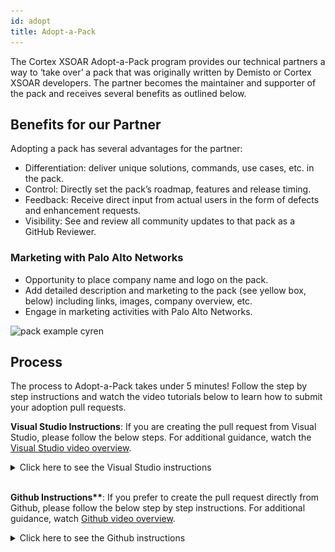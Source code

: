 ```yaml
---
id: adopt 
title: Adopt-a-Pack 
---
```


The Cortex XSOAR Adopt-a-Pack program provides our technical partners a way to ‘take over’ a pack that was originally written by Demisto or Cortex XSOAR developers. The partner becomes the maintainer and supporter of the pack and receives several benefits as outlined below.

## Benefits for our Partner
Adopting a pack has several advantages for the partner:
- Differentiation: deliver unique solutions, commands, use cases, etc. in the pack.
- Control: Directly set the pack’s roadmap, features and release timing.
- Feedback: Receive direct input from actual users in the form of defects and enhancement requests.
- Visibility: See and review all community updates to that pack as a GitHub Reviewer.

### Marketing with Palo Alto Networks
- Opportunity to place company name and logo on the pack.
- Add detailed description and marketing to the pack (see yellow box, below) including links, images, company overview, etc. 
- Engage in marketing activities with Palo Alto Networks.

![pack example cyren](/doc_imgs/partners/packexample_cyren.png)

## Process
The process to Adopt-a-Pack takes under 5 minutes! Follow the step by step instructions and watch the video tutorials below to learn how to submit your adoption pull requests.  

**Visual Studio Instructions**: If you are creating the pull request from Visual Studio, please follow the below steps. For additional guidance, watch the [Visual Studio video overview](https://www.youtube.com/watch?v=9GPkhtRw4Oc). 
<details>
<summary>Click here to see the Visual Studio instructions</summary>

<br/>
  
If work on a cloned Github repository from an IDE, please follow the below steps: 

1. Locate your company's pack folder and open the README.md file. Paste the below text into the file: 
  a. Note: Support for this pack will be moving to the partner around Month, Day, Year.
  b. Make sure you change the month, day, and year to the appropriate date that is 90 days from your submittal date. 
  c. Once complete, save these changes and run `demisto-sdk update-release-notes -i <path to pack> -f` to update the release notes. See [documentation](https://github.com/demisto/demisto-sdk/blob/master/demisto_sdk/commands/update_release_notes/README.md). After the command has been completed, it will create the new release note Markdown file in the `ReleaseNotes` folder and update the version number in `pack_metadata.json`. Before continuing, you need to add the following text to the release note: `_Start of adoption process, update to readme file_`
2. Now, it’s time to save and commit the changes as a Github pull request. Once you publish the changes via Visual Studio, Github will prompt you to open a pull request. When prompted, click the green button “Compare & pull request” 
  a. Double check the pull request to ensure all changes are correct 
  b. Change the pull request title to _Company Name Pack Adoption_ and adjust the description to _Updating README file for adoption_.
  c. When ready, click the green button “Create pull request” on the bottom of the page 
3. The request will now be reviewed, approved and merged by a Cortex XSOAR engineer!

**After the 90 days, another pull request must be submitted to complete the adoption process. Please follow the below steps if you are submitting the final pull request via Visual Studio: **
1. Update the release note just as you did in the first pull request but change the text to the below:
  a. Note: Support for this pack moved to the partner on Month, Day, Year. Please contact the partner directly via the support link on the right.
2. Next, go to the `pack_metadata.json` file and update the following sections:
  a. `currentVersion` - update the version. For this example, we would be updating it to `1.2.12` 
  b. `Support` - must say `partner`
  c. `Author` - must say your company name
  d. `url` - must be changed to your company’s support site
  e. `Email` - must be your company's support email 
3. Once everything is updated, save your changes and run the `demisto-sdk update-release-notes -i <path to pack> -f` as you did in the first pull request.

Next, open your pull request in Github as you did the first time and the engineers for Cortex XSOAR will review, approve and merge your newly adopted pack! 


</details>
  

<br/>
 
 
  <strong>Github Instructions**</strong>: If you prefer to create the pull request directly from Github, please follow the below step by step instructions. For additional guidance, watch [Github video overview](https://www.youtube.com/watch?v=9mInBTuC6AE). 
<details>
<summary>Click here to see the Github instructions</summary>

<br/>

1. Make sure you have a Github account and you are logged in
2. Go to the Packs folder and find your company’s pack 
3. Click the “README.md” file and then click the ![Pencil_Icon](../doc_imgs/partners/Pencil_Icon.png) on the right side of the screen to edit the file. 
  a. In line #1 of the file, copy and paste the below text to show that the support is moving over to the partner: 
    i. Note: Support for this pack will be moving to the partner around Month, Day, Year
   ii.Make sure you change the month, day, and year to the appropriate date that reflects 90 days after this submission.
  b. Edit the pull request title to “Company Name Pack Adoption” and adjust the description to “Updating README file for adoption”.
  c. You will be creating a new branch, make sure you name the branch something easy to remember & save it like “XSOAR-patch-1” because you will be making      other commits to this same branch. 
  d. Now, click the green “Commit Changes” button, this will take you to your pull request. Scroll down and click the green “Create pull request” at the        bottom of the screen. 
    i. NOTE: If you are not ready to officially submit the pull request for review, you can create a draft pull request instead. To the right of the              “Create pull request” button there is a small button with an arrow, click that and choose the Draft option. This will still create the pull request        but the XSOAR eng team will not review it until it is taken out of draft.
   ii. Your pull request is not ready yet, continue following the instructions below. 
4. At the top of your pull request, you will see your branch name that you created. Click your branch and it will redirect you back into the main content repository. Ensure that the top left corner of the repository has your branch name before continuing. 
![Branch_name](../doc_imgs/partners/Branch_name.png)
5. Now, click into the “Packs” folder and find your company’s folder. Once you are in your company’s folder, click the “pack_metadata.json” file. 
  a. Click the pencil to edit this file just as you did previously. 
  b. Next, update the version number in the line titled “currentVersion” - increase the version up one number. For example, if it is “1.2.10” change it to      “1.2.11” . 
  c. Once the number is updated, go to the bottom of the page, make sure you have selected “Commit directly to the “__the branch you’ve created___ “ and        then click the green “Commit changes” button. 
  d. Now this step is completed, onto the next one! 
6. While ensuring you are still in your branch, go back to your packs folder and click into “ReleaseNotes”. 
  a. Since we updated the version, we need to create a new release notes file. Find the file that has your original release notes number before you changed      it. For example, if you changed “1_2_10” to “1_2_11” then you need to click into “1_2_10”. 
    i. Once you find the correct release note, click the edit pencil icon as you did in the previous steps, and copy the last line in the file to keep the         same format. Once you have it copied, click cancel changes and go back to the “ReleaseNotes” folder. 
 ![release_note_step](../doc_imgs/partners/release_note_step.png)
   ii. Next, on the top right hand corner of the screen, click “Add file” and “Create new file” 
  iii. Name your file the new version number you created earlier, which for this example would be “1_2_11.md” 
   iv. Now,  paste the text you copied in the previous step. Delete line 2 of the text and write “Start of adoption process, update to readme file” 
    v. Name the subject of this to “update release notes”, make sure it is committing to your branch and then click “Commit new file” 
  b. NOTE: If your pull request is still in draft, please commit new changes and remove from draft. 
7. Done! You have completed step 1 of the adoption process. 

**After 90 days, you will follow the below steps to complete the adoption process:**
1. In order to complete the second adoption step, first you will need to update your README file & open a pull request with this text: Note: Support for this pack moved to the partner on Month, Day, Year. Please contact the partner directly via the support link on the right.
2. Next, go to the pack_metadata.json file and update the following sections:
  a. “currentVersion” - update the version. For this example, we would be updating it to “1.2.12” 
  b. “Support” - must say “partner” 
  c. “Author” - must say your company name
  d. “url” - must be changed to your company’s support site
  e. “Email” - must be your company's support email 
3. Also, update your Author image using instructions on our site 
4. Lastly, update the Release Notes as you did in step 1. 

Once the Cortex XSOAR engineering team merged your pull request, you have successfully adopted your pack!


</details>
